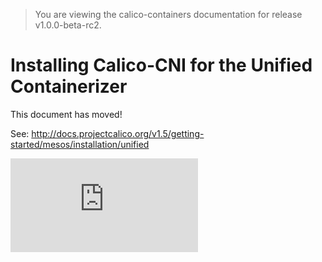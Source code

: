 > You are viewing the calico-containers documentation for release v1.0.0-beta-rc2.

# Installing Calico-CNI for the Unified Containerizer

This document has moved!

See: http://docs.projectcalico.org/v1.5/getting-started/mesos/installation/unified

[![Analytics](https://calico-ga-beacon.appspot.com/UA-52125893-3/calico-containers/docs/mesos/ManualInstallCalicoCNI.md?pixel)](https://github.com/igrigorik/ga-beacon)
